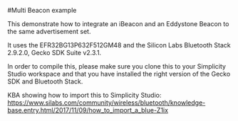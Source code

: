 #Multi Beacon example

This demonstrate how to integrate an iBeacon and an Eddystone Beacon to the same advertisement set.

It uses the EFR32BG13P632F512GM48 and the Silicon Labs Bluetooth Stack 2.9.2.0, Gecko SDK Suite v2.3.1.

In order to compile this, please make sure you clone this to your Simplicity Studio workspace and that you have installed the right version of the Gecko SDK and Bluetooth Stack.

KBA showing how to import this to Simplicity Studio: https://www.silabs.com/community/wireless/bluetooth/knowledge-base.entry.html/2017/11/09/how_to_import_a_blue-Z1ix
